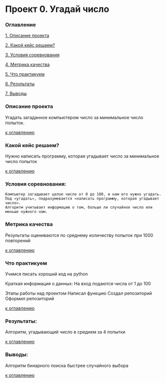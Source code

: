 # Проект 0. Угадай число
### Оглавление

[1. Описание проекта](#описание-проекта)

[2. Какой кейс решаем?](#какой-кейс-решаем)

[3. Условия соревнования](#условия-соревнования)

[4. Метрика качества](#метрика-качества)

[5. Что практикуем](#что-практикуем)

[6. Результаты](#результаты)

[7. Выводы](#выводы)

### Описание проекта

Угадать загаданное компьютером число за минимальное число попыток.

[к оглавлению](#оглавление)

### Какой кейс решаем?

Нужно написать программу, которая угадывает число за минимальное число попыток

[к оглавлению](#оглавление)

### Условия соревнования:

    Компьютер загадывает целое число от 0 до 100, и нам его нужно угадать.
    Под «угадать», подразумевается «написать программу, которая угадывает число».
    Алгоритм учитывает информацию о том, больше ли случайное число или меньше нужного нам.

### Метрика качества

Результаты оцениваются по среднему количеству попыток при 1000 повторений

[к оглавлению](#оглавление)

### Что практикуем
Учимся писать хороший код на python

Краткая информация о данных:
На вход подаются числа от 1 до 100

Этапы работы над проектом
    Написал функцию
    Создал репозиторий
    Оформил репозиторий

[к оглавлению](#оглавление)

### Результаты:

Алгоритм, угадывающий число в среднем за 4 попытки

[к оглавлению](#оглавление)

### Выводы:

Алгоритм бинарного поиска быстрее случайного выбора

[к оглавлению](#оглавление)